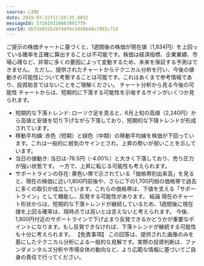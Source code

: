 ```yaml
---
source: LINE
date: 2025-07-22T11:55:35.801Z
messageId: 571019310663991779
userId: Ub72e0555cbf4df6c5440b4dc7993c71d
---
```


ご提示の株価チャートに基づくと、1週間後の株価が現在値（1,834円）を上回っている確率を正確に算出することは不可能です。株価は経済指標、企業業績、市場心理など、非常に多くの要因によって変動するため、未来を保証する予測はできません。
ただし、提供されたチャートからテクニカル分析を行い、今後の値動きの可能性について考察することは可能です。これはあくまで参考情報であり、投資助言ではないことをご理解ください。
チャート分析から見る今後の可能性
チャートからは、短期的に下落する可能性を示唆するサインがいくつか見られます。
 * 短期的な下落トレンド: ローソク足を見ると、6月上旬の高値（2,240円）から高値と安値を切り下げながら下落しており、短期的な下降トレンドが形成されています。
 * 移動平均線: 赤色（短期）と緑色（中期）の移動平均線を株価が下回っています。これは一般的に弱気のサインとされ、上昇の勢いが弱いことを示しています。
 * 当日の値動き: 当日は-76.5円（-4.00%）と大きく下落しており、売り圧力が強い状態です。
一方で、上昇に転じる可能性も考えられます。
 * サポートラインの存在: 黄色い帯で示されている「価格帯別出来高」を見ると、現在の株価に近い1,800円前後や、さらに下の1,700円弱の価格帯で過去に多くの取引が成立しています。これらの価格帯は、下値を支える「サポートライン」として機能し、反発する可能性があります。
結論
現在のチャート形状からは、短期的な下落トレンドが継続しているため、1週間後に現在値を上回る確率は、現時点では高いとは言えないと考えられます。
今後、1,800円付近のサポートラインで下げ止まり反発できるかどうかが重要なポイントになります。もし反発できなければ、下落トレンドが継続する可能性も十分に考えられます。
【免責事項】
この回答は、提供された画像のみを基にしたテクニカル分析による一般的な見解です。実際の投資判断は、ファンダメンタルズ分析や市場全体の動向など、より広範な情報に基づいてご自身の責任で行ってください。